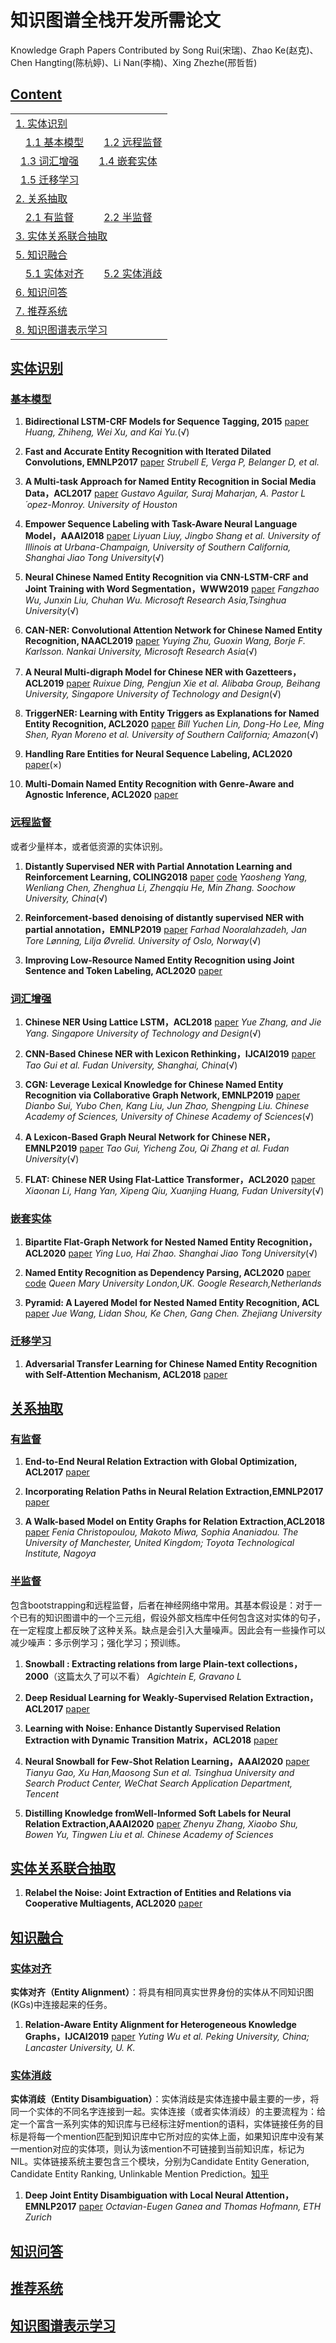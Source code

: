 # 知识图谱全栈开发所需论文
Knowledge Graph Papers
Contributed by Song Rui(宋瑞)、Zhao Ke(赵克)、Chen Hangting(陈杭婷)、Li Nan(李楠)、Xing Zhezhe(邢哲哲)

## [Content](#content)

<table>
<tr><td colspan="2"><a href="#实体识别">1. 实体识别</a></td></tr>
<tr>
    <td>&emsp;<a href="#基本模型">1.1 基本模型</a></td>
    <td>&emsp;<a href="#远程监督">1.2 远程监督</a></td>
</tr>
<tr>
    <td>&ensp;<a href="#词汇增强">1.3 词汇增强</a></td>   
    <td>&ensp;<a href="#嵌套实体">1.4 嵌套实体</a></td> 
</tr>
<tr>
    <td>&ensp;<a href="#迁移学习">1.5 迁移学习</a></td>   
</tr>
<tr><td colspan="2"><a href="#关系抽取">2. 关系抽取</a></td></tr>
<tr>
    <td>&emsp;<a href="#有监督">2.1 有监督</a></td>
    <td>&emsp;<a href="#半监督">2.2 半监督</a></td>
</tr>
<tr><td colspan="2"><a href="#实体关系联合抽取">3. 实体关系联合抽取</a></td></tr>
<tr><td colspan="2"><a href="#知识融合">5. 知识融合</a></td></tr>
<tr>
    <td>&emsp;<a href="#实体对齐">5.1 实体对齐</a></td>
    <td>&emsp;<a href="#实体消歧">5.2 实体消歧</a></td>
</tr>
<tr><td colspan="2"><a href="#知识问答">6. 知识问答</a></td></tr>
<tr><td colspan="2"><a href="#推荐系统">7. 推荐系统</a></td></tr>
<tr><td colspan="2"><a href="#知识图谱表示学习">8. 知识图谱表示学习</a></td></tr>
</table>

## [实体识别](#content)
### [基本模型](#content)
1. **Bidirectional LSTM-CRF Models for Sequence Tagging, 2015** [paper](https://arxiv.org/pdf/1508.01991.pdf)
    *Huang, Zhiheng, Wei Xu, and Kai Yu.*(√)
    
2. **Fast and Accurate Entity Recognition with Iterated Dilated Convolutions, EMNLP2017** [paper](https://arxiv.org/pdf/1702.02098.pdf)
    *Strubell E, Verga P, Belanger D, et al.*

3. **A Multi-task Approach for Named Entity Recognition in Social Media Data，ACL2017** [paper](https://www.aclweb.org/anthology/W17-4419.pdf)
    *Gustavo Aguilar, Suraj Maharjan, A. Pastor L´opez-Monroy. University of Houston*
    
4. **Empower Sequence Labeling with Task-Aware Neural Language Model，AAAI2018** [paper](https://arxiv.org/pdf/1709.04109.pdf)
    *Liyuan Liuy, Jingbo Shang et al. University of Illinois at Urbana-Champaign, University of Southern California, Shanghai Jiao Tong University*(√)
    
5. **Neural Chinese Named Entity Recognition via CNN-LSTM-CRF and Joint Training with Word Segmentation，WWW2019** [paper](https://arxiv.org/pdf/1905.01964.pdf)
    *Fangzhao Wu, Junxin Liu, Chuhan Wu.  Microsoft Research Asia,Tsinghua University*(√)
    
6. **CAN-NER: Convolutional Attention Network for Chinese Named Entity Recognition, NAACL2019** [paper](https://arxiv.org/pdf/1904.02141.pdf)
    *Yuying Zhu, Guoxin Wang, Borje F. Karlsson. Nankai University, Microsoft Research Asia*(√)
    
7. **A Neural Multi-digraph Model for Chinese NER with Gazetteers，ACL2019** [paper](https://www.aclweb.org/anthology/P19-1141.pdf)
    *Ruixue Ding, Pengjun Xie et al. Alibaba Group, Beihang University, Singapore University of Technology and Design*(√)

8. **TriggerNER: Learning with Entity Triggers as Explanations for Named Entity Recognition, ACL2020** [paper](https://www.aclweb.org/anthology/2020.acl-main.752.pdf)
    *Bill Yuchen Lin, Dong-Ho Lee, Ming Shen, Ryan Moreno et al. University of Southern California; Amazon*(√)
    
9. **Handling Rare Entities for Neural Sequence Labeling, ACL2020** [paper](https://www.aclweb.org/anthology/2020.acl-main.574.pdf)(×)

10. **Multi-Domain Named Entity Recognition with Genre-Aware and Agnostic Inference, ACL2020** [paper](https://www.aclweb.org/anthology/2020.acl-main.750.pdf)

### [远程监督](#content)
或者少量样本，或者低资源的实体识别。

1. **Distantly Supervised NER with Partial Annotation Learning and Reinforcement Learning, COLING2018** [paper](https://www.aclweb.org/anthology/C18-1183.pdf)
[code](https://github.com/mianzhang/DSNER)
    *Yaosheng Yang, Wenliang Chen, Zhenghua Li, Zhengqiu He, Min Zhang.  Soochow University, China*(√)

2. **Reinforcement-based denoising of distantly supervised NER with partial annotation，EMNLP2019** [paper](https://www.aclweb.org/anthology/D19-6125.pdf)
    *Farhad Nooralahzadeh, Jan Tore Lønning, Lilja Øvrelid.    University of Oslo, Norway*(√)

3. **Improving Low-Resource Named Entity Recognition using Joint Sentence and Token Labeling, ACL2020** [paper](https://www.aclweb.org/anthology/2020.acl-main.523/)

### [词汇增强](#content)
1. **Chinese NER Using Lattice LSTM，ACL2018** [paper](https://arxiv.org/pdf/1805.02023.pdf)
    *Yue Zhang, and Jie Yang. Singapore University of Technology and Design*(√)
    
2. **CNN-Based Chinese NER with Lexicon Rethinking，IJCAI2019** [paper](https://pdfs.semanticscholar.org/1698/d96c6fffee9ec969e07a58bab62cb4836614.pdf)
    *Tao Gui et al. Fudan University, Shanghai, China*(√)
    
3. **CGN: Leverage Lexical Knowledge for Chinese Named Entity Recognition via Collaborative Graph Network, EMNLP2019** [paper](https://www.aclweb.org/anthology/D19-1396.pdf)
    *Dianbo Sui, Yubo Chen, Kang Liu, Jun Zhao, Shengping Liu.  Chinese Academy of Sciences, University of Chinese Academy of Sciences*(√)
    
4. **A Lexicon-Based Graph Neural Network for Chinese NER，EMNLP2019** [paper](https://www.aclweb.org/anthology/D19-1096.pdf)
    *Tao Gui, Yicheng Zou, Qi Zhang et al. Fudan University*(√)
5. **FLAT: Chinese NER Using Flat-Lattice Transformer，ACL2020** [paper](https://arxiv.org/pdf/2004.11795.pdf)
    *Xiaonan Li, Hang Yan, Xipeng Qiu, Xuanjing Huang, Fudan University*(√)
    
### [嵌套实体](#content)
1. **Bipartite Flat-Graph Network for Nested Named Entity Recognition，ACL2020** [paper](https://www.aclweb.org/anthology/2020.acl-main.571.pdf)
    *Ying Luo, Hai Zhao. Shanghai Jiao Tong University*(√)
    
2. **Named Entity Recognition as Dependency Parsing, ACL2020** [paper](https://arxiv.org/pdf/2005.07150.pdf) [code](https://github.com/juntaoy/biaffine-ner)
    *Queen Mary University London,UK. Google Research,Netherlands*
    
3. **Pyramid: A Layered Model for Nested Named Entity Recognition, ACL** [paper](https://www.aclweb.org/anthology/2020.acl-main.525.pdf)
    *Jue Wang, Lidan Shou, Ke Chen, Gang Chen. Zhejiang University*
    
### [迁移学习](#content)

1. **Adversarial Transfer Learning for Chinese Named Entity Recognition with Self-Attention Mechanism, ACL2018** [paper](https://www.aclweb.org/anthology/D18-1017.pdf)

## [关系抽取](#content)
### [有监督](#content)
1. **End-to-End Neural Relation Extraction with Global Optimization, ACL2017** [paper](https://www.aclweb.org/anthology/D17-1182.pdf)

2. **Incorporating Relation Paths in Neural Relation Extraction,EMNLP2017** [paper](https://www.aclweb.org/anthology/D17-1186.pdf)

3. **A Walk-based Model on Entity Graphs for Relation Extraction,ACL2018** [paper](https://www.aclweb.org/anthology/P18-2014.pdf)
    *Fenia Christopoulou, Makoto Miwa, Sophia Ananiadou. The University of Manchester, United Kingdom; Toyota Technological Institute, Nagoya* 

### [半监督](#content)
包含bootstrapping和远程监督，后者在神经网络中常用。其基本假设是：对于一个已有的知识图谱中的一个三元组，假设外部文档库中任何包含这对实体的句子，在一定程度上都反映了这种关系。缺点是会引入大量噪声。因此会有一些操作可以减少噪声：多示例学习；强化学习；预训练。

1. **Snowball : Extracting relations from large Plain-text collections，2000**（这篇太久了可以不看）
    *Agichtein E, Gravano L*
    
2. **Deep Residual Learning for Weakly-Supervised Relation Extraction，ACL2017** [paper](https://www.aclweb.org/anthology/D17-1191.pdf)

3. **Learning with Noise: Enhance Distantly Supervised Relation Extraction with Dynamic Transition Matrix，ACL2018** [paper](https://www.aclweb.org/anthology/P17-1040.pdf)

3. **Neural Snowball for Few-Shot Relation Learning，AAAI2020** [paper](https://arxiv.org/pdf/1908.11007v1.pdf)
    *Tianyu Gao, Xu Han,Maosong Sun et al. Tsinghua University and Search Product Center, WeChat Search Application Department, Tencent*
    
4. **Distilling Knowledge fromWell-Informed Soft Labels for Neural Relation Extraction,AAAI2020** [paper](https://aaai.org/ojs/index.php/AAAI/article/view/6509/6365)
    *Zhenyu Zhang, Xiaobo Shu, Bowen Yu, Tingwen Liu et al. Chinese Academy of Sciences*

## [实体关系联合抽取](#content)

1. **Relabel the Noise: Joint Extraction of Entities and Relations via Cooperative Multiagents, ACL2020** [paper](https://arxiv.org/abs/2004.09930)

## [知识融合](#content)
### [实体对齐](#content)
**实体对齐（Entity Alignment）**：将具有相同真实世界身份的实体从不同知识图(KGs)中连接起来的任务。

1. **Relation-Aware Entity Alignment for Heterogeneous Knowledge Graphs，IJCAI2019** [paper](https://www.ijcai.org/Proceedings/2019/0733.pdf)
    *Yuting Wu et al. Peking University, China; Lancaster University, U. K.*

### [实体消歧](#content)
**实体消歧（Entity Disambiguation）**：实体消歧是实体连接中最主要的一步，将同一个实体的不同名字连接到一起。实体连接（或者实体消歧）的主要流程为：给定一个富含一系列实体的知识库与已经标注好mention的语料，实体链接任务的目标是将每一个mention匹配到知识库中它所对应的实体上面，如果知识库中没有某一mention对应的实体项，则认为该mention不可链接到当前知识库，标记为NIL。实体链接系统主要包含三个模块，分别为Candidate Entity Generation, Candidate Entity Ranking, Unlinkable Mention Prediction。[知乎](https://zhuanlan.zhihu.com/p/81073607)
1. **Deep Joint Entity Disambiguation with Local Neural Attention，EMNLP2017** [paper](https://www.aclweb.org/anthology/D17-1277.pdf)
    *Octavian-Eugen Ganea and Thomas Hofmann, ETH Zurich*

## [知识问答](#content)

## [推荐系统](#content)

## [知识图谱表示学习](#content)
